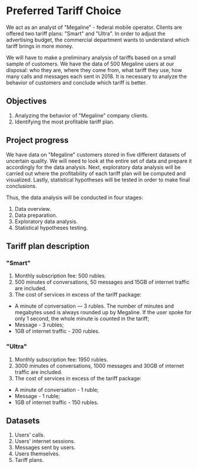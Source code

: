 # Preferred Tariff Choice

We act as an analyst of "Megaline" - federal mobile operator. Clients are offered two tariff plans: "Smart" and "Ultra". In order to adjust the advertising budget, the commercial department wants to understand which tariff brings in more money. 

We will have to make a preliminary analysis of tariffs based on a small sample of customers. We have the data of 500 Megaline users at our disposal: who they are, where they come from, what tariff they use, how many calls and messages each sent in 2018. It is necessary to analyze the behavior of customers and conclude which tariff is better.

## Objectives

1. Analyzing the behavior of "Megaline" company clients.
2. Identifying the most profitable tariff plan.

## Project progress

We have data on "Megaline" customers stored in five different datasets of uncertain quality. We will need to look at the entire set of data and prepare it accordingly for the data analysis. Next, exploratory data analysis will be carried out where the profitability of each tariff plan will be computed and visualized. Lastly, statistical hypotheses will be tested in order to make final conclusions.

Thus, the data analysis will be conducted in four stages:

1. Data overview.
2. Data preparation.
3. Exploratory data analysis.
4. Statistical hypotheses testing.

## Tariff plan description

### "Smart"

1. Monthly subscription fee: 500 rubles.
2. 500 minutes of conversations, 50 messages and 15GB of internet traffic are included.
3. The cost of services in excess of the tariff package:
  - A minute of conversation — 3 rubles. The number of minutes and megabytes used is always rounded up by Megaline. 
If the user spoke for only 1 second, the whole minute is counted in the tariff;
  - Message - 3 rubles;
  - 1GB of internet traffic - 200 rubles.

### "Ultra"

1. Monthly subscription fee: 1950 rubles.
2. 3000 minutes of conversations, 1000 messages and 30GB of internet traffic are included.
3. The cost of services in excess of the tariff package:
  - A minute of conversation - 1 ruble;
  - Message - 1 ruble;
  - 1GB of internet traffic - 150 rubles.

## Datasets

1. Users' calls.
2. Users' internet sessions.
3. Messages sent by users.
4. Users themselves.
5. Tariff plans.
